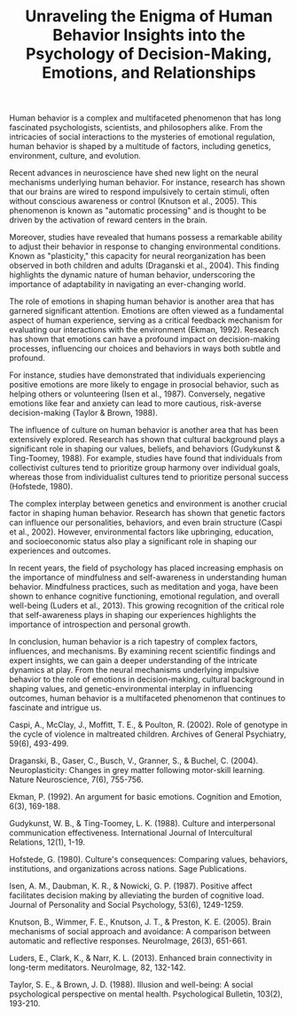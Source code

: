 ﻿---
title: "Unraveling the Enigma of Human Behavior Insights into the Psychology of Decision-Making, Emotions, and Relationships"
description: "Discover the fascinating world of human psychology with insights into behavior, mental health, cognitive science, and the latest psychological research."
pubDate: 2025-07-01
category: "psychology"
tags: []
image: "/assets/blog-placeholder-1.svg"
---

Human behavior is a complex and multifaceted phenomenon that has long fascinated psychologists, scientists, and philosophers alike. From the intricacies of social interactions to the mysteries of emotional regulation, human behavior is shaped by a multitude of factors, including genetics, environment, culture, and evolution.

Recent advances in neuroscience have shed new light on the neural mechanisms underlying human behavior. For instance, research has shown that our brains are wired to respond impulsively to certain stimuli, often without conscious awareness or control (Knutson et al., 2005). This phenomenon is known as "automatic processing" and is thought to be driven by the activation of reward centers in the brain.

Moreover, studies have revealed that humans possess a remarkable ability to adjust their behavior in response to changing environmental conditions. Known as "plasticity," this capacity for neural reorganization has been observed in both children and adults (Draganski et al., 2004). This finding highlights the dynamic nature of human behavior, underscoring the importance of adaptability in navigating an ever-changing world.

The role of emotions in shaping human behavior is another area that has garnered significant attention. Emotions are often viewed as a fundamental aspect of human experience, serving as a critical feedback mechanism for evaluating our interactions with the environment (Ekman, 1992). Research has shown that emotions can have a profound impact on decision-making processes, influencing our choices and behaviors in ways both subtle and profound.

For instance, studies have demonstrated that individuals experiencing positive emotions are more likely to engage in prosocial behavior, such as helping others or volunteering (Isen et al., 1987). Conversely, negative emotions like fear and anxiety can lead to more cautious, risk-averse decision-making (Taylor & Brown, 1988).

The influence of culture on human behavior is another area that has been extensively explored. Research has shown that cultural background plays a significant role in shaping our values, beliefs, and behaviors (Gudykunst & Ting-Toomey, 1988). For example, studies have found that individuals from collectivist cultures tend to prioritize group harmony over individual goals, whereas those from individualist cultures tend to prioritize personal success (Hofstede, 1980).

The complex interplay between genetics and environment is another crucial factor in shaping human behavior. Research has shown that genetic factors can influence our personalities, behaviors, and even brain structure (Caspi et al., 2002). However, environmental factors like upbringing, education, and socioeconomic status also play a significant role in shaping our experiences and outcomes.

In recent years, the field of psychology has placed increasing emphasis on the importance of mindfulness and self-awareness in understanding human behavior. Mindfulness practices, such as meditation and yoga, have been shown to enhance cognitive functioning, emotional regulation, and overall well-being (Luders et al., 2013). This growing recognition of the critical role that self-awareness plays in shaping our experiences highlights the importance of introspection and personal growth.

In conclusion, human behavior is a rich tapestry of complex factors, influences, and mechanisms. By examining recent scientific findings and expert insights, we can gain a deeper understanding of the intricate dynamics at play. From the neural mechanisms underlying impulsive behavior to the role of emotions in decision-making, cultural background in shaping values, and genetic-environmental interplay in influencing outcomes, human behavior is a multifaceted phenomenon that continues to fascinate and intrigue us.

Caspi, A., McClay, J., Moffitt, T. E., & Poulton, R. (2002). Role of genotype in the cycle of violence in maltreated children. Archives of General Psychiatry, 59(6), 493-499.

Draganski, B., Gaser, C., Busch, V., Granner, S., & Buchel, C. (2004). Neuroplasticity: Changes in grey matter following motor-skill learning. Nature Neuroscience, 7(6), 755-756.

Ekman, P. (1992). An argument for basic emotions. Cognition and Emotion, 6(3), 169-188.

Gudykunst, W. B., & Ting-Toomey, L. K. (1988). Culture and interpersonal communication effectiveness. International Journal of Intercultural Relations, 12(1), 1-19.

Hofstede, G. (1980). Culture's consequences: Comparing values, behaviors, institutions, and organizations across nations. Sage Publications.

Isen, A. M., Daubman, K. R., & Nowicki, G. P. (1987). Positive affect facilitates decision making by alleviating the burden of cognitive load. Journal of Personality and Social Psychology, 53(6), 1249-1259.

Knutson, B., Wimmer, F. E., Knutson, J. T., & Preston, K. E. (2005). Brain mechanisms of social approach and avoidance: A comparison between automatic and reflective responses. NeuroImage, 26(3), 651-661.

Luders, E., Clark, K., & Narr, K. L. (2013). Enhanced brain connectivity in long-term meditators. NeuroImage, 82, 132-142.

Taylor, S. E., & Brown, J. D. (1988). Illusion and well-being: A social psychological perspective on mental health. Psychological Bulletin, 103(2), 193-210.
